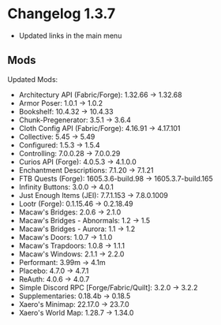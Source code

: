 # Changelog 1.3.7

- Updated links in the main menu

## Mods
Updated Mods:
- Architectury API (Fabric/Forge): 1.32.66 -> 1.32.68
- Armor Poser: 1.0.1 -> 1.0.2
- Bookshelf: 10.4.32 -> 10.4.33
- Chunk-Pregenerator: 3.5.1 -> 3.6.4
- Cloth Config API (Fabric/Forge): 4.16.91 -> 4.17.101
- Collective: 5.45 -> 5.49
- Configured: 1.5.3 -> 1.5.4
- Controlling: 7.0.0.28 -> 7.0.0.29
- Curios API (Forge): 4.0.5.3 -> 4.1.0.0
- Enchantment Descriptions: 7.1.20 -> 7.1.21
- FTB Quests (Forge): 1605.3.6-build.98 -> 1605.3.7-build.165
- Infinity Buttons: 3.0.0 -> 4.0.1
- Just Enough Items (JEI): 7.7.1.153 -> 7.8.0.1009
- Lootr (Forge): 0.1.15.46 -> 0.2.18.49
- Macaw's Bridges: 2.0.6 -> 2.1.0
- Macaw's Bridges - Abnormals: 1.2 -> 1.5
- Macaw's Bridges - Aurora: 1.1 -> 1.2
- Macaw's Doors: 1.0.7 -> 1.1.0
- Macaw's Trapdoors: 1.0.8 -> 1.1.1
- Macaw's Windows: 2.1.1 -> 2.2.0
- Performant: 3.99m -> 4.1m
- Placebo: 4.7.0 -> 4.7.1
- ReAuth: 4.0.6 -> 4.0.7
- Simple Discord RPC [Forge/Fabric/Quilt]: 3.2.0 -> 3.2.2
- Supplementaries: 0.18.4b -> 0.18.5
- Xaero's Minimap: 22.17.0 -> 23.7.0
- Xaero's World Map: 1.28.7 -> 1.34.0
